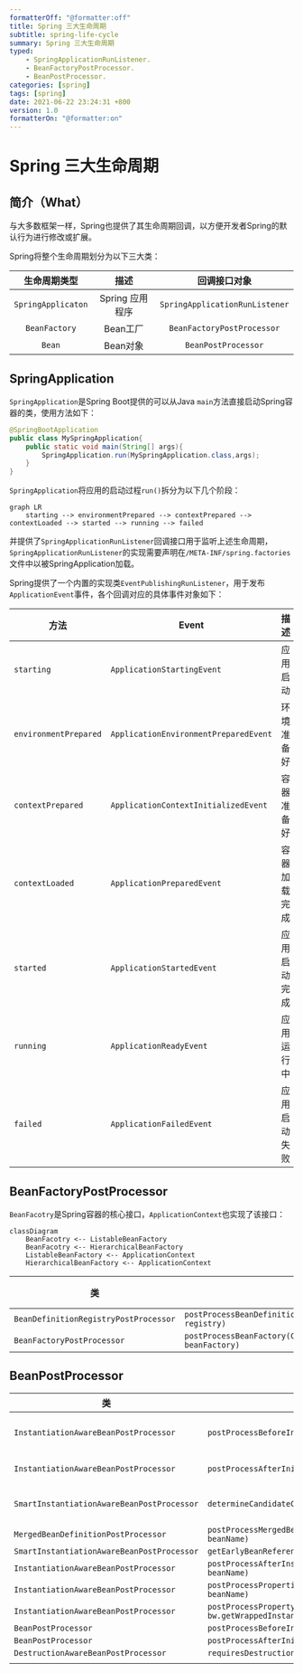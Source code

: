 ```yaml
---
formatterOff: "@formatter:off"
title: Spring 三大生命周期
subtitle: spring-life-cycle 
summary: Spring 三大生命周期
typed:
    - SpringApplicationRunListener.
    - BeanFactoryPostProcessor.
    - BeanPostProcessor.
categories: [spring] 
tags: [spring] 
date: 2021-06-22 23:24:31 +800 
version: 1.0
formatterOn: "@formatter:on"
---
```


# Spring 三大生命周期



## 简介（What）

与大多数框架一样，Spring也提供了其生命周期回调，以方便开发者Spring的默认行为进行修改或扩展。

Spring将整个生命周期划分为以下三大类：

|    生命周期类型    |      描述       |          回调接口对象          |
| :----------------: | :-------------: | :----------------------------: |
| `SpringApplicaton` | Spring 应用程序 | `SpringApplicationRunListener` |
|   `BeanFactory`    |    Bean工厂     |   `BeanFactoryPostProcessor`   |
|       `Bean`       |    Bean对象     |      `BeanPostProcessor`       |

## SpringApplication

`SpringApplication`是Spring Boot提供的可以从Java `main`方法直接启动Spring容器的类，使用方法如下：

```java
@SpringBootApplication
public class MySpringApplication{
    public static void main(String[] args){
        SpringApplication.run(MySpringApplication.class,args);
    }
}
```

`SpringApplication`将应用的启动过程`run()`拆分为以下几个阶段：

```mermaid
graph LR
    starting --> environmentPrepared --> contextPrepared --> contextLoaded --> started --> running --> failed
```

并提供了`SpringApplicationRunListener`回调接口用于监听上述生命周期，`SpringApplicationRunListener`的实现需要声明在`/META-INF/spring.factories`文件中以被SpringApplication加载。

Spring提供了一个内置的实现类`EventPublishingRunListener`，用于发布`ApplicationEvent`事件，各个回调对应的具体事件对象如下：

| 方法                  | Event                                 | 描述         |
| --------------------- | ------------------------------------- | ------------ |
| `starting`            | `ApplicationStartingEvent`            | 应用启动     |
| `environmentPrepared` | `ApplicationEnvironmentPreparedEvent` | 环境准备好   |
| `contextPrepared`     | `ApplicationContextInitializedEvent`  | 容器准备好   |
| `contextLoaded`       | `ApplicationPreparedEvent`            | 容器加载完成 |
| `started`             | `ApplicationStartedEvent`             | 应用启动完成 |
| `running`             | `ApplicationReadyEvent`               | 应用运行中   |
| `failed`              | `ApplicationFailedEvent`              | 应用启动失败 |



## BeanFactoryPostProcessor

`BeanFacotry`是Spring容器的核心接口，`ApplicationContext`也实现了该接口：

```mermaid
classDiagram
	BeanFacotry <-- ListableBeanFactory
	BeanFacotry <-- HierarchicalBeanFactory
	ListableBeanFactory <-- ApplicationContext
	HierarchicalBeanFactory <-- ApplicationContext
```





| 类                                    | 方法                                                         | 描述 |      |
| ------------------------------------- | ------------------------------------------------------------ | ---- | ---- |
| `BeanDefinitionRegistryPostProcessor` | `postProcessBeanDefinitionRegistry(BeanDefinitionRegistry registry)` |      |      |
| `BeanFactoryPostProcessor`            | `postProcessBeanFactory(ConfigurableListableBeanFactory beanFactory)` |      |      |



## BeanPostProcessor

| 类                                         | 方法                                                         | 描述                         |      |
| ------------------------------------------ | ------------------------------------------------------------ | ---------------------------- | ---- |
| `InstantiationAwareBeanPostProcessor`      | `postProcessBeforeInstantiation(beanClass, beanName)`        | 自定义创建对象，如AOP        |      |
| `InstantiationAwareBeanPostProcessor`      | `postProcessAfterInitialization(result, beanName)`           | 当对象被创建后回调           |      |
| `SmartInstantiationAwareBeanPostProcessor` | `determineCandidateConstructors(beanClass, beanName)`        | 推断构造方法，如`@Autowried` |      |
| `MergedBeanDefinitionPostProcessor`        | `postProcessMergedBeanDefinition(mbd, beanType, beanName)`   |                              |      |
| `SmartInstantiationAwareBeanPostProcessor` | `getEarlyBeanReference(exposedObject, beanName)`             |                              |      |
| `InstantiationAwareBeanPostProcessor`      | `postProcessAfterInstantiation(bw.getWrappedInstance(), beanName)` |                              |      |
| `InstantiationAwareBeanPostProcessor`      | `postProcessProperties(pvs, bw.getWrappedInstance(), beanName)` |                              |      |
| `InstantiationAwareBeanPostProcessor`      | `postProcessPropertyValues(pvs, filteredPds, bw.getWrappedInstance(), beanName)` |                              |      |
| `BeanPostProcessor`                        | `postProcessBeforeInitialization(result, beanName)`          |                              |      |
| `BeanPostProcessor`                        | `postProcessAfterInitialization(result, beanName)`           |                              |      |
| `DestructionAwareBeanPostProcessor`        | `requiresDestruction(bean)`                                  |                              |      |
|                                            |                                                              |                              |      |

